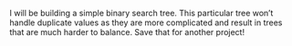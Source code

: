 I will be building a simple binary search tree. This particular tree won’t handle duplicate values as they are more complicated and result in trees that are much 
harder to balance. Save that for another project!

